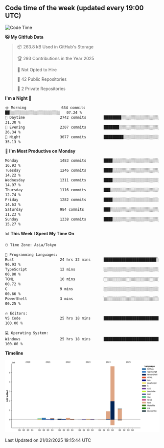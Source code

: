 ## Code time of the week (updated every 19:00 UTC)

<!--START_SECTION:waka-->
![Code Time](http://img.shields.io/badge/Code%20Time-4%2C325%20hrs%2021%20mins-blue)

**🐱 My GitHub Data** 

> 📦 263.8 kB Used in GitHub's Storage 
 > 
> 🏆 293 Contributions in the Year 2025
 > 
> 🚫 Not Opted to Hire
 > 
> 📜 42 Public Repositories 
 > 
> 🔑 2 Private Repositories 
 > 
**I'm a Night 🦉** 

```text
🌞 Morning                634 commits         ██░░░░░░░░░░░░░░░░░░░░░░░   07.24 % 
🌆 Daytime                2742 commits        ████████░░░░░░░░░░░░░░░░░   31.30 % 
🌃 Evening                2307 commits        ███████░░░░░░░░░░░░░░░░░░   26.34 % 
🌙 Night                  3077 commits        █████████░░░░░░░░░░░░░░░░   35.13 % 
```
📅 **I'm Most Productive on Monday** 

```text
Monday                   1483 commits        ████░░░░░░░░░░░░░░░░░░░░░   16.93 % 
Tuesday                  1246 commits        ████░░░░░░░░░░░░░░░░░░░░░   14.22 % 
Wednesday                1311 commits        ████░░░░░░░░░░░░░░░░░░░░░   14.97 % 
Thursday                 1116 commits        ███░░░░░░░░░░░░░░░░░░░░░░   12.74 % 
Friday                   1282 commits        ████░░░░░░░░░░░░░░░░░░░░░   14.63 % 
Saturday                 984 commits         ███░░░░░░░░░░░░░░░░░░░░░░   11.23 % 
Sunday                   1338 commits        ████░░░░░░░░░░░░░░░░░░░░░   15.27 % 
```


📊 **This Week I Spent My Time On** 

```text
🕑︎ Time Zone: Asia/Tokyo

💬 Programming Languages: 
Rust                     24 hrs 32 mins      ████████████████████████░   96.93 % 
TypeScript               12 mins             ░░░░░░░░░░░░░░░░░░░░░░░░░   00.80 % 
TOML                     10 mins             ░░░░░░░░░░░░░░░░░░░░░░░░░   00.72 % 
C                        9 mins              ░░░░░░░░░░░░░░░░░░░░░░░░░   00.66 % 
PowerShell               3 mins              ░░░░░░░░░░░░░░░░░░░░░░░░░   00.25 % 

🔥 Editors: 
VS Code                  25 hrs 18 mins      █████████████████████████   100.00 % 

💻 Operating System: 
Windows                  25 hrs 18 mins      █████████████████████████   100.00 % 
```

**Timeline**

![Lines of Code chart](https://raw.githubusercontent.com/SARDONYX-sard/SARDONYX-sard/main/assets/bar_graph.png)


 Last Updated on 21/02/2025 19:15:44 UTC
<!--END_SECTION:waka-->